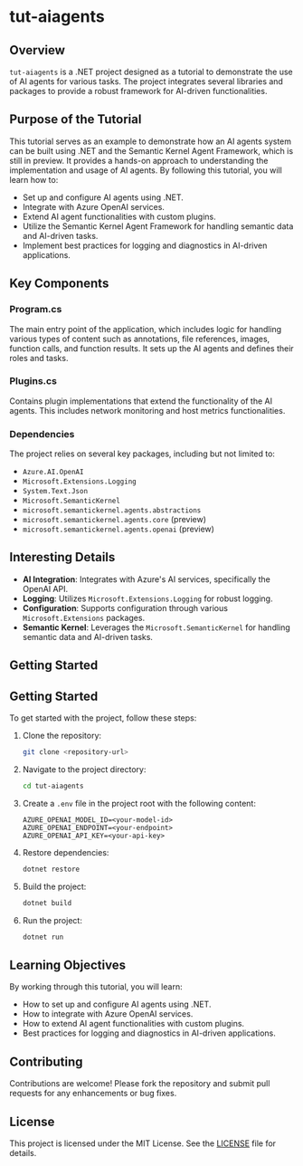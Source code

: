 # tut-aiagents

## Overview

`tut-aiagents` is a .NET project designed as a tutorial to demonstrate the use of AI agents for various tasks. The project integrates several libraries and packages to provide a robust framework for AI-driven functionalities.

## Purpose of the Tutorial

This tutorial serves as an example to demonstrate how an AI agents system can be built using .NET and the Semantic Kernel Agent Framework, which is still in preview. It provides a hands-on approach to understanding the implementation and usage of AI agents. By following this tutorial, you will learn how to:

- Set up and configure AI agents using .NET.
- Integrate with Azure OpenAI services.
- Extend AI agent functionalities with custom plugins.
- Utilize the Semantic Kernel Agent Framework for handling semantic data and AI-driven tasks.
- Implement best practices for logging and diagnostics in AI-driven applications.

## Key Components

### Program.cs

The main entry point of the application, which includes logic for handling various types of content such as annotations, file references, images, function calls, and function results. It sets up the AI agents and defines their roles and tasks.

### Plugins.cs

Contains plugin implementations that extend the functionality of the AI agents. This includes network monitoring and host metrics functionalities.

### Dependencies

The project relies on several key packages, including but not limited to:
- `Azure.AI.OpenAI`
- `Microsoft.Extensions.Logging`
- `System.Text.Json`
- `Microsoft.SemanticKernel`
- `microsoft.semantickernel.agents.abstractions` 
- `microsoft.semantickernel.agents.core` (preview)
- `microsoft.semantickernel.agents.openai` (preview)

## Interesting Details

- **AI Integration**: Integrates with Azure's AI services, specifically the OpenAI API.
- **Logging**: Utilizes `Microsoft.Extensions.Logging` for robust logging.
- **Configuration**: Supports configuration through various `Microsoft.Extensions` packages.
- **Semantic Kernel**: Leverages the `Microsoft.SemanticKernel` for handling semantic data and AI-driven tasks.

## Getting Started

## Getting Started

To get started with the project, follow these steps:

1. Clone the repository:
    ```sh
    git clone <repository-url>
    ```

2. Navigate to the project directory:
    ```sh
    cd tut-aiagents
    ```

3. Create a `.env` file in the project root with the following content:
    ```
    AZURE_OPENAI_MODEL_ID=<your-model-id>
    AZURE_OPENAI_ENDPOINT=<your-endpoint>
    AZURE_OPENAI_API_KEY=<your-api-key>
    ```

4. Restore dependencies:
    ```sh
    dotnet restore
    ```

5. Build the project:
    ```sh
    dotnet build
    ```

6. Run the project:
    ```sh
    dotnet run
    ```

## Learning Objectives

By working through this tutorial, you will learn:
- How to set up and configure AI agents using .NET.
- How to integrate with Azure OpenAI services.
- How to extend AI agent functionalities with custom plugins.
- Best practices for logging and diagnostics in AI-driven applications.


## Contributing

Contributions are welcome! Please fork the repository and submit pull requests for any enhancements or bug fixes.

## License

This project is licensed under the MIT License. See the [LICENSE](LICENSE) file for details.
